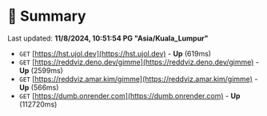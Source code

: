 # 📖 Summary
Last updated: **11/8/2024, 10:51:54 PG "Asia/Kuala_Lumpur"**

- `GET` [https://hst.ujol.dev](https://hst.ujol.dev) - **Up** (619ms)
- `GET` [https://reddviz.deno.dev/gimme](https://reddviz.deno.dev/gimme) - **Up** (2599ms)
- `GET` [https://reddviz.amar.kim/gimme](https://reddviz.amar.kim/gimme) - **Up** (566ms)
- `GET` [https://dumb.onrender.com](https://dumb.onrender.com) - **Up** (112720ms)
